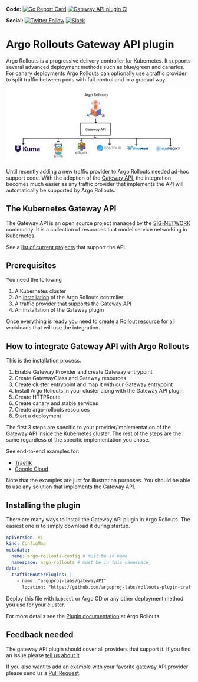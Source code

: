 **Code:**
[![Go Report Card](https://goreportcard.com/badge/github.com/argoproj-labs/rollouts-plugin-trafficrouter-gatewayapi)](https://goreportcard.com/report/github.com/argoproj-labs/rollouts-plugin-trafficrouter-gatewayapi)
[![Gateway API plugin CI](https://github.com/argoproj-labs/rollouts-plugin-trafficrouter-gatewayapi/actions/workflows/ci.yaml/badge.svg)](https://github.com/argoproj-labs/rollouts-plugin-trafficrouter-gatewayapi/actions/workflows/ci.yaml)

**Social:**
[![Twitter Follow](https://img.shields.io/twitter/follow/argoproj?style=social)](https://twitter.com/argoproj)
[![Slack](https://img.shields.io/badge/slack-argoproj-brightgreen.svg?logo=slack)](https://argoproj.github.io/community/join-slack)

# Argo Rollouts Gateway API plugin

Argo Rollouts is a progressive delivery controller for Kubernetes. It supports several advanced deployment methods such as blue/green and canaries.
For canary deployments Argo Rollouts can optionally use a traffic provider to split traffic between pods with full control and in a gradual way.

![Gateway API with traffic providers](public/images/gateway-api.png)

Until recently adding a new traffic provider to Argo Rollouts needed ad-hoc support code. With the adoption of the [Gateway API](https://gateway-api.sigs.k8s.io/), the integration becomes much easier as any traffic provider that implements the API will automatically be supported by Argo Rollouts.

## The Kubernetes Gateway API

The Gateway API is an open source project managed by the [SIG-NETWORK](https://github.com/kubernetes/community/tree/master/sig-network) community. It is a collection of resources that model service networking in Kubernetes.

See a [list of current projects](https://gateway-api.sigs.k8s.io/implementations/) that support the API.

## Prerequisites

You need the following

1. A Kubernetes cluster
2. An [installation](https://argoproj.github.io/argo-rollouts/installation/) of the Argo Rollouts controller
3. A traffic provider that [supports the Gateway API](https://gateway-api.sigs.k8s.io/implementations/)
4. An installation of the Gateway plugin 

Once everything is ready you need to create [a Rollout resource](https://argoproj.github.io/argo-rollouts/features/specification/) for all workloads that will use the integration.

## How to integrate Gateway API with Argo Rollouts

This is the installation process.

1. Enable Gateway Provider and create Gateway entrypoint
1. Create GatewayClass and Gateway resources
1. Create cluster entrypoint and map it with our Gateway entrypoint
1. Install Argo Rollouts in your cluster along with the Gateway API plugin
1. Create HTTPRoute
1. Create canary and stable services
1. Create argo-rollouts resources
1. Start a deployment

The first 3 steps are specific to your provider/implementation of the Gateway API inside the Kubernetes cluster. The rest of the steps are the same regardless of the specific implementation you chose.

See end-to-end examples for:

* [Traefik](examples/traefik/)
* [Google Cloud](examples/google-cloud)

Note that the examples are just for illustration purposes. You should be able
to use any solution that implements the Gateway API. 

## Installing the plugin

There are many ways to install the Gateway API plugin in Argo Rollouts. The easiest
one is to simply download it during startup.

```yaml
apiVersion: v1
kind: ConfigMap
metadata:
  name: argo-rollouts-config # must be so name
  namespace: argo-rollouts # must be in this namespace
data:
  trafficRouterPlugins: |-
    - name: "argoproj-labs/gatewayAPI"
      location: "https://github.com/argoproj-labs/rollouts-plugin-trafficrouter-gatewayapi/releases/download/v0.0.0-rc1/gateway-api-plugin-linux-amd64"
```

Deploy this file with `kubectl` or Argo CD or any other deployment method you use for your cluster.

For more details see the [Plugin documentation](https://argoproj.github.io/argo-rollouts/features/traffic-management/plugins/) at Argo Rollouts.

## Feedback needed

The gateway API plugin should cover all providers that support it. If you find an issue
please [tell us about it](https://github.com/argoproj-labs/rollouts-plugin-trafficrouter-gatewayapi/issues)

If you also want to add an example with your favorite gateway API provider please send us a [Pull Request](https://github.com/argoproj-labs/rollouts-plugin-trafficrouter-gatewayapi/pulls).



